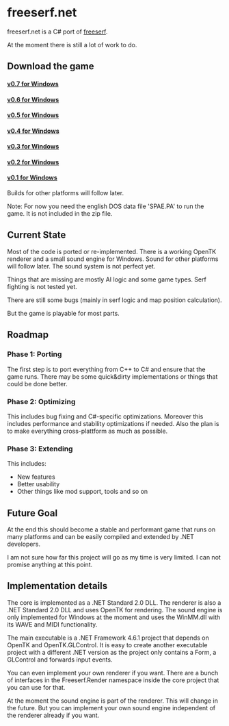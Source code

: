 # freeserf.net
freeserf.net is a C# port of [freeserf](https://github.com/freeserf/freeserf).

At the moment there is still a lot of work to do.


## Download the game

#### [v0.7 for Windows](https://github.com/Pyrdacor/freeserf.net/raw/master/builds/Windows/Build%20v0.7.zip)
#### [v0.6 for Windows](https://github.com/Pyrdacor/freeserf.net/raw/master/builds/Windows/Build%20v0.6.zip)
#### [v0.5 for Windows](https://github.com/Pyrdacor/freeserf.net/raw/master/builds/Windows/Build%20v0.5.zip)
#### [v0.4 for Windows](https://github.com/Pyrdacor/freeserf.net/raw/master/builds/Windows/Build%20v0.4.zip)
#### [v0.3 for Windows](https://github.com/Pyrdacor/freeserf.net/raw/master/builds/Windows/Build%20v0.3.zip)
#### [v0.2 for Windows](https://github.com/Pyrdacor/freeserf.net/raw/master/builds/Windows/Build%20v0.2.zip)
#### [v0.1 for Windows](https://github.com/Pyrdacor/freeserf.net/raw/master/builds/Windows/Build%20v0.1.zip)

Builds for other platforms will follow later.

Note: For now you need the english DOS data file 'SPAE.PA' to run the game. It is not included in the zip file.


## Current State

Most of the code is ported or re-implemented. There is a working OpenTK renderer and a small sound engine for Windows. Sound for other platforms will follow later. The sound system is not perfect yet.

Things that are missing are mostly AI logic and some game types. Serf fighting is not tested yet.

There are still some bugs (mainly in serf logic and map position calculation).

But the game is playable for most parts.


## Roadmap

### Phase 1: Porting

The first step is to port everything from C++ to C# and ensure that the game runs.
There may be some quick&dirty implementations or things that could be done better.

### Phase 2: Optimizing

This includes bug fixing and C#-specific optimizations.
Moreover this includes performance and stability optimizations if needed.
Also the plan is to make everything cross-plattform as much as possible.

### Phase 3: Extending

This includes:

- New features
- Better usability
- Other things like mod support, tools and so on


## Future Goal

At the end this should become a stable and performant game that runs on many platforms and can be easily compiled and extended by .NET developers.

I am not sure how far this project will go as my time is very limited. I can not promise anything at this point.


## Implementation details

The core is implemented as a .NET Standard 2.0 DLL. The renderer is also a .NET Standard 2.0 DLL and uses OpenTK for rendering. The sound engine is only implemented for Windows at the moment and uses the WinMM.dll with its WAVE and MIDI functionality.

The main executable is a .NET Framework 4.6.1 project that depends on OpenTK and OpenTK.GLControl. It is easy to create another executable project with a different .NET version as the project only contains a Form, a GLControl and forwards input events.

You can even implement your own renderer if you want. There are a bunch of interfaces in the Freeserf.Render namespace inside the core project that you can use for that.

At the moment the sound engine is part of the renderer. This will change in the future. But you can implement your own sound engine independent of the renderer already if you want.
